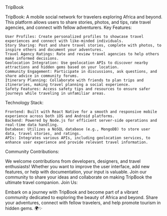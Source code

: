 TripBook

TripBook: A mobile social network for travelers exploring Africa and beyond. This platform allows users to share stories, photos, and tips, rate travel agencies, and connect with fellow adventurers.
Key Features:

    User Profiles: Create personalized profiles to showcase travel experiences and connect with like-minded individuals.
    Story Sharing: Post and share travel stories, complete with photos, to inspire others and document your adventures.
    Travel Agency Ratings: Rate and review travel agencies to help others make informed decisions.
    Geolocation Integration: Use geolocation APIs to discover nearby attractions and hidden gems based on your location.
    Community Engagement: Participate in discussions, ask questions, and share advice in community forums.
    Itinerary Planning: Collaborate with friends to plan trips and itineraries, making travel planning a social experience.
    Safety Features: Access safety tips and resources to ensure safer journeys while traveling in unfamiliar areas.

Technology Stack:

    Frontend: Built with React Native for a smooth and responsive mobile experience across both iOS and Android platforms.
    Backend: Powered by Node.js for efficient server-side operations and real-time data handling.
    Database: Utilizes a NoSQL database (e.g., MongoDB) to store user data, travel stories, and ratings.
    APIs: Integrates various APIs, including geolocation services, to enhance user experience and provide relevant travel information.

Community Contributions:

We welcome contributions from developers, designers, and travel enthusiasts! Whether you want to improve the user interface, add new features, or help with documentation, your input is valuable. Join our community to share your ideas and collaborate on making TripBook the ultimate travel companion.
Join Us:

Embark on a journey with TripBook and become part of a vibrant community dedicated to exploring the beauty of Africa and beyond. Share your adventures, connect with fellow travelers, and help promote tourism in hidden gems. 🌍✨
